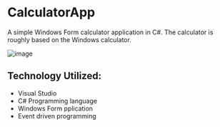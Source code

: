 # CalculatorApp
A simple Windows Form calculator application in C#. The calculator is roughly based on the Windows calculator.

![image](https://user-images.githubusercontent.com/98918017/180670951-57d9a295-5a25-4b33-aee4-d8158fe46606.png)
<h2>Technology Utilized:</h2>

- Visual Studio
- C# Programming language
- Windows Form pplication
- Event driven programming

